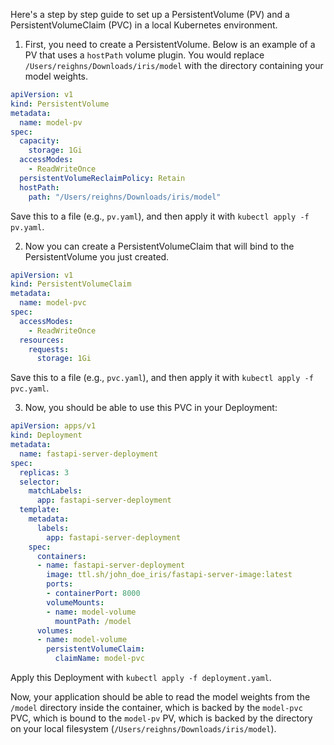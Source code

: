 Here's a step by step guide to set up a PersistentVolume (PV) and a PersistentVolumeClaim (PVC) in a local Kubernetes environment.

1. First, you need to create a PersistentVolume. Below is an example of a PV that uses a `hostPath` volume plugin. You would replace `/Users/reighns/Downloads/iris/model` with the directory containing your model weights.

```yaml
apiVersion: v1
kind: PersistentVolume
metadata:
  name: model-pv
spec:
  capacity:
    storage: 1Gi
  accessModes:
    - ReadWriteOnce
  persistentVolumeReclaimPolicy: Retain
  hostPath:
    path: "/Users/reighns/Downloads/iris/model"
```

Save this to a file (e.g., `pv.yaml`), and then apply it with `kubectl apply -f pv.yaml`.

2. Now you can create a PersistentVolumeClaim that will bind to the PersistentVolume you just created.

```yaml
apiVersion: v1
kind: PersistentVolumeClaim
metadata:
  name: model-pvc
spec:
  accessModes:
    - ReadWriteOnce
  resources:
    requests:
      storage: 1Gi
```

Save this to a file (e.g., `pvc.yaml`), and then apply it with `kubectl apply -f pvc.yaml`.

3. Now, you should be able to use this PVC in your Deployment:

```yaml
apiVersion: apps/v1
kind: Deployment
metadata:
  name: fastapi-server-deployment
spec:
  replicas: 3
  selector:
    matchLabels:
      app: fastapi-server-deployment
  template:
    metadata:
      labels:
        app: fastapi-server-deployment
    spec:
      containers:
      - name: fastapi-server-deployment
        image: ttl.sh/john_doe_iris/fastapi-server-image:latest
        ports:
        - containerPort: 8000
        volumeMounts:
        - name: model-volume
          mountPath: /model
      volumes:
      - name: model-volume
        persistentVolumeClaim:
          claimName: model-pvc
```

Apply this Deployment with `kubectl apply -f deployment.yaml`.

Now, your application should be able to read the model weights from the `/model` directory inside the container, which is backed by the `model-pvc` PVC, which is bound to the `model-pv` PV, which is backed by the directory on your local filesystem (`/Users/reighns/Downloads/iris/model`).